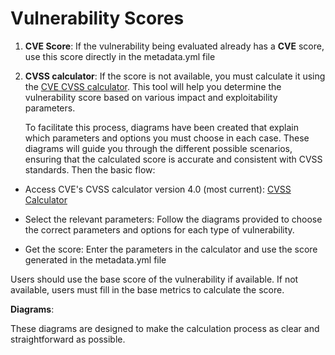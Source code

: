 # **Vulnerability Scores**
1. **CVE Score**: If the vulnerability being evaluated already has a **CVE** score, use this score directly in the metadata.yml file 


2. **CVSS calculator**: If the score is not available, you must calculate it using the [CVE CVSS calculator](https://www.first.org/cvss/calculator/4.0). This tool will help you determine the vulnerability score based on various impact and exploitability parameters.

	To facilitate this process, diagrams have been created that explain which parameters and options you must choose in each case. These diagrams will guide you through the different possible scenarios, ensuring that the calculated score is accurate and consistent with CVSS standards.
Then the basic flow:

- Access CVE's CVSS calculator version 4.0 (most current): [CVSS Calculator](https://www.first.org/cvss/calculator/4.0)
	
- Select the relevant parameters: Follow the diagrams provided to choose the correct parameters and options for each type of vulnerability.
- Get the score: Enter the parameters in the calculator and use the score generated in the metadata.yml file

Users should use the base score of the vulnerability if available. If not available, users must fill in the base metrics to calculate the score.

**Diagrams**:

These diagrams are designed to make the calculation process as clear and straightforward as possible.


